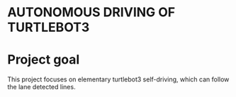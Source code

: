 # AUTONOMOUS DRIVING OF TURTLEBOT3


# Project goal 
This project focuses on elementary turtlebot3 self-driving, which can follow the lane detected  lines.
